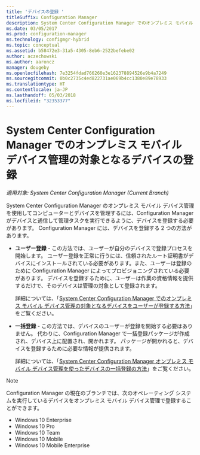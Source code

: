 ```yaml
---
title: 'デバイスの登録 '
titleSuffix: Configuration Manager
description: System Center Configuration Manager でのオンプレミス モバイル デバイス管理の対象となるデバイスを登録する方法について説明します。
ms.date: 03/05/2017
ms.prod: configuration-manager
ms.technology: configmgr-hybrid
ms.topic: conceptual
ms.assetid: b58472e3-31a5-4305-8eb6-2522befebe02
author: aczechowski
ms.author: aaroncz
manager: dougeby
ms.openlocfilehash: 7e3254fdad766260e3e162378894526e9b4a7249
ms.sourcegitcommit: 0b0c2735c4ed822731ae069b4cc1380e89e78933
ms.translationtype: HT
ms.contentlocale: ja-JP
ms.lasthandoff: 05/03/2018
ms.locfileid: "32353377"
---
```

# <a name="enroll-devices-for-on-premises-mobile-device-management-in-system-center-configuration-manager"></a>System Center Configuration Manager でのオンプレミス モバイル デバイス管理の対象となるデバイスの登録

*適用対象: System Center Configuration Manager (Current Branch)*

System Center Configuration Manager のオンプレミス モバイル デバイス管理を使用してコンピューターとデバイスを管理するには、Configuration Manager がデバイスと通信して管理タスクを実行できるように、デバイスを登録する必要があります。 Configuration Manager には、デバイスを登録する 2 つの方法があります。  

-   **ユーザー登録** - この方法では、ユーザーが自分のデバイスで登録プロセスを開始します。 ユーザー登録を正常に行うには、信頼されたルート証明書がデバイスにインストールされている必要があります。また、ユーザーは登録のために Configuration Manager によってプロビジョニングされている必要があります。  デバイスを登録するために、ユーザーは作業の資格情報を提供するだけで、そのデバイスは管理の対象として登録されます。  

     詳細については、「[System Center Configuration Manager でのオンプレミス モバイル デバイス管理の対象となるデバイスをユーザーが登録する方法](../../mdm/deploy-use/user-enroll-devices-on-premises-mdm.md)」をご覧ください。  

-   **一括登録** - この方法では、デバイスのユーザーが登録を開始する必要はありません。 代わりに、Configuration Manager で一括登録パッケージが作成され、デバイス上に配置され、開かれます。 パッケージが開かれると、デバイスを登録するために必要な情報が提供されます。  

     詳細については、「[System Center Configuration Manager オンプレミス モバイル デバイス管理を使ったデバイスの一括登録の方法](../../mdm/deploy-use/bulk-enroll-devices-on-premises-mdm.md)」をご覧ください。  

 > [!NOTE]  
>  Configuration Manager の現在のブランチでは、次のオペレーティング システムを実行しているデバイスをオンプレミス モバイル デバイス管理で登録することができます。  
>   
>  -   Windows 10 Enterprise  
> -   Windows 10 Pro  
> -   Windows 10 Team 
> -   Windows 10 Mobile  
> -   Windows 10 Mobile Enterprise   
